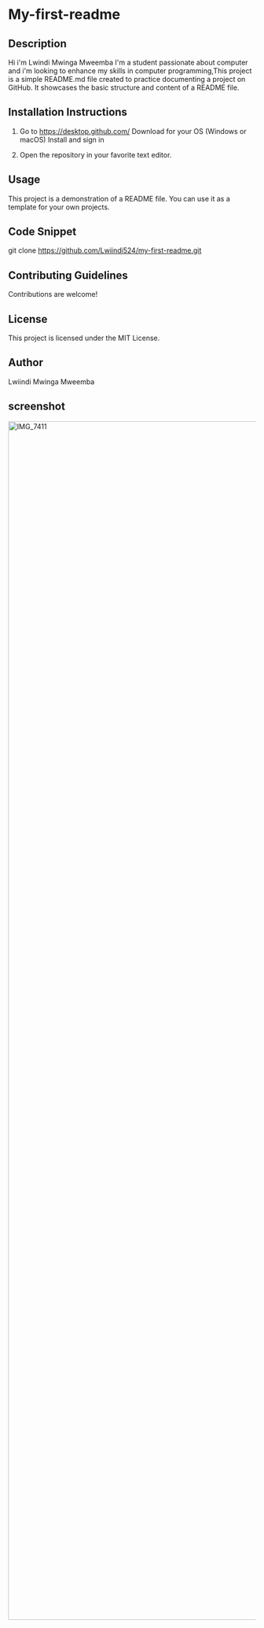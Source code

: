 # My-first-readme


## Description
Hi i'm Lwindi Mwinga Mweemba I'm a student passionate about computer and i'm looking to enhance my skills in computer programming,This project is a simple README.md file created to practice documenting a project on GitHub. It showcases the basic structure and content of a README file.

## Installation Instructions

1. Go to https://desktop.github.com/
 Download for your OS (Windows or macOS)
 Install and sign in

2. Open the repository in your favorite text editor.

## Usage
This project is a demonstration of a README file. You can use it as a template for your own projects.

## Code Snippet

git clone https://github.com/Lwiindi524/my-first-readme.git

## Contributing Guidelines
Contributions are welcome!  


## License
This project is licensed under the MIT License.

## Author
Lwiindi Mwinga Mweemba


## screenshot 
<img width="1125" height="2436" alt="IMG_7411" src="https://github.com/user-attachments/assets/5a8be65a-c422-4133-abda-8a10404d99b8" />


